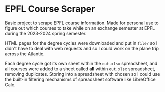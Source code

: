 # EPFL Course Scraper

Basic project to scrape EPFL course information. Made for personal use to figure out which courses to take while on an exchange semester at EPFL during the 2023-2024 spring semester.

HTML pages for the degree cycles were downloaded and put in `file/` so I didn't have to deal with web requests and so I could work on the plane trip across the Atlantic.

Each degree cycle got its own sheet within the `out.xlsx` spreadsheet, and all courses were added to a sheet called **all** within `out.xlsx` spreadsheet, removing duplicates. Storing into a spreadsheet with chosen so I could use the built-in filtering mechanisms of spreadsheet software like LibreOffice Calc.
